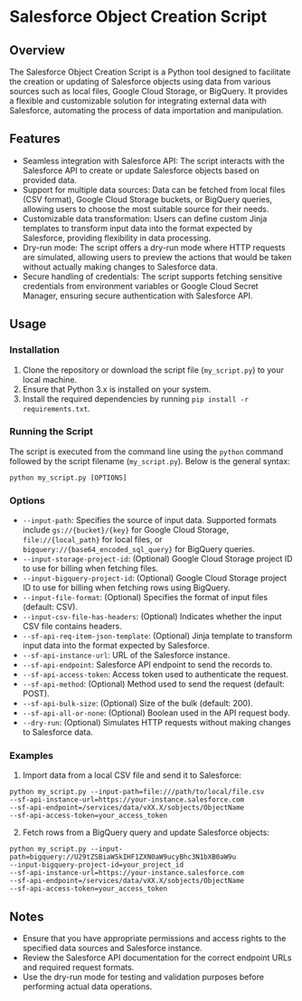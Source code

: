 # Salesforce Object Creation Script

## Overview

The Salesforce Object Creation Script is a Python tool designed to facilitate the creation or updating of Salesforce objects using data from various sources such as local files, Google Cloud Storage, or BigQuery. It provides a flexible and customizable solution for integrating external data with Salesforce, automating the process of data importation and manipulation.

## Features

- Seamless integration with Salesforce API: The script interacts with the Salesforce API to create or update Salesforce objects based on provided data.
- Support for multiple data sources: Data can be fetched from local files (CSV format), Google Cloud Storage buckets, or BigQuery queries, allowing users to choose the most suitable source for their needs.
- Customizable data transformation: Users can define custom Jinja templates to transform input data into the format expected by Salesforce, providing flexibility in data processing.
- Dry-run mode: The script offers a dry-run mode where HTTP requests are simulated, allowing users to preview the actions that would be taken without actually making changes to Salesforce data.
- Secure handling of credentials: The script supports fetching sensitive credentials from environment variables or Google Cloud Secret Manager, ensuring secure authentication with Salesforce API.

## Usage

### Installation

1. Clone the repository or download the script file (`my_script.py`) to your local machine.
2. Ensure that Python 3.x is installed on your system.
3. Install the required dependencies by running `pip install -r requirements.txt`.

### Running the Script

The script is executed from the command line using the `python` command followed by the script filename (`my_script.py`). Below is the general syntax:

```
python my_script.py [OPTIONS]
```


### Options

- `--input-path`: Specifies the source of input data. Supported formats include `gs://{bucket}/{key}` for Google Cloud Storage, `file://{local_path}` for local files, or `bigquery://{base64_encoded_sql_query}` for BigQuery queries.
- `--input-storage-project-id`: (Optional) Google Cloud Storage project ID to use for billing when fetching files.
- `--input-bigquery-project-id`: (Optional) Google Cloud Storage project ID to use for billing when fetching rows using BigQuery.
- `--input-file-format`: (Optional) Specifies the format of input files (default: CSV).
- `--input-csv-file-has-headers`: (Optional) Indicates whether the input CSV file contains headers.
- `--sf-api-req-item-json-template`: (Optional) Jinja template to transform input data into the format expected by Salesforce.
- `--sf-api-instance-url`: URL of the Salesforce instance.
- `--sf-api-endpoint`: Salesforce API endpoint to send the records to.
- `--sf-api-access-token`: Access token used to authenticate the request.
- `--sf-api-method`: (Optional) Method used to send the request (default: POST).
- `--sf-api-bulk-size`: (Optional) Size of the bulk (default: 200).
- `--sf-api-all-or-none`: (Optional) Boolean used in the API request body.
- `--dry-run`: (Optional) Simulates HTTP requests without making changes to Salesforce data.

### Examples

1. Import data from a local CSV file and send it to Salesforce:

```
python my_script.py --input-path=file:///path/to/local/file.csv
--sf-api-instance-url=https://your-instance.salesforce.com
--sf-api-endpoint=/services/data/vXX.X/sobjects/ObjectName
--sf-api-access-token=your_access_token
```

2. Fetch rows from a BigQuery query and update Salesforce objects:

```
python my_script.py --input-path=bigquery://U29tZSBiaW5kIHF1ZXN0aW9ucyBhc3N1bXB0aW9u
--input-bigquery-project-id=your_project_id
--sf-api-instance-url=https://your-instance.salesforce.com
--sf-api-endpoint=/services/data/vXX.X/sobjects/ObjectName
--sf-api-access-token=your_access_token
```


## Notes

- Ensure that you have appropriate permissions and access rights to the specified data sources and Salesforce instance.
- Review the Salesforce API documentation for the correct endpoint URLs and required request formats.
- Use the dry-run mode for testing and validation purposes before performing actual data operations.
